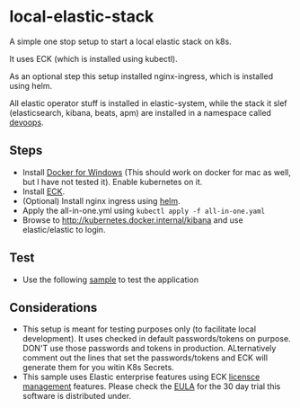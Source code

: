# local-elastic-stack
A simple one stop setup to start a local elastic stack on k8s. 

It uses ECK (which is installed using kubectl). 

As an optional step this setup installed nginx-ingress, which is installed using helm.

All elastic operator stuff is installed in elastic-system, while the stack it slef (elasticsearch, kibana, beats, apm) are  installed in a namespace called [devoops](https://www.youtube.com/watch?v=Pg3uPXTDFbk).  


## Steps
- Install [Docker for Windows](https://docs.docker.com/docker-for-windows/install/) (This should work on docker for mac as well, but I have not tested it). Enable kubernetes on it.
- Install [ECK](https://www.elastic.co/guide/en/cloud-on-k8s/current/k8s-deploy-eck.html).
- (Optional) Install nginx ingress using [helm](https://kubernetes.github.io/ingress-nginx/deploy/#using-helm).
- Apply the all-in-one.yml using ```kubectl apply -f all-in-one.yaml```
- Browse to http://kubernetes.docker.internal/kibana and use elastic/elastic to login.

## Test
 - Use the following [sample](https://github.com/geoaxis/cachingdemo/releases/tag/step6) to test the application
 
## Considerations 
 - This setup is meant for testing purposes only (to facilitate local development). It uses checked in default passwords/tokens on purpose. DON'T use those passwords and tokens in production. ALternatively comment out the lines that set the passwords/tokens and ECK will generate them for you witin K8s Secrets.
 - This sample uses Elastic enterprise features using ECK [licensce management](https://www.elastic.co/guide/en/cloud-on-k8s/current/k8s-licensing.html) features. Please check the [EULA](https://www.elastic.co/eula) for the 30 day trial this software is distributed under. 
